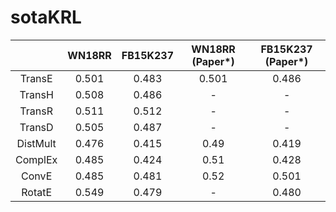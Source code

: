# sotaKRL

|			|	WN18RR	|	FB15K237	| WN18RR (Paper\*)| FB15K237  (Paper\*)|
|:-:		|:-:	|:-:  |:-:  |:-:  |
|TransE	|0.501	|0.483|0.501|0.486|
|TransH	|0.508	|0.486|-|-|
|TransR	|0.511	|0.512|-|-|
|TransD	|0.505	|0.487|-|-|
|DistMult	|0.476	|0.415|0.49|0.419|
|ComplEx	|0.485	|0.424|0.51|0.428|
|ConvE		|0.485	|0.481|0.52|0.501|
|RotatE	|0.549	|0.479|-|0.480|

